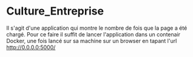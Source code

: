 # Culture_Entreprise

Il s'agit d'une application qui montre le nombre de fois que la page a été chargé. Pour ce faire il suffit de lancer l'application dans un contenair Docker, une fois lancé sur sa machine sur un browser en tapant l'url http://0.0.0.0:5000/
